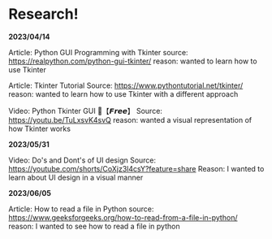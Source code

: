 # Research!
**2023/04/14**

Article: Python GUI Programming with Tkinter
source: https://realpython.com/python-gui-tkinter/
reason: wanted to learn how to use Tkinter 

Article: Tkinter Tutorial 
Source: https://www.pythontutorial.net/tkinter/
reason: wanted to learn how to use Tkinter with a different approach 

Video: Python Tkinter GUI 🐍【𝙁𝙧𝙚𝙚】
Source: https://youtu.be/TuLxsvK4svQ
reason: wanted a visual representation of how Tkinter works

**2023/05/31**

Video: Do's and Dont's of UI design 
Source: https://youtube.com/shorts/CoXjz3l4csY?feature=share
Reason: I wanted to learn about UI design in a visual manner

**2023/06/05**

Article: How to read a file in Python 
source: https://www.geeksforgeeks.org/how-to-read-from-a-file-in-python/
reason: I wanted to see how to read a file in python 

